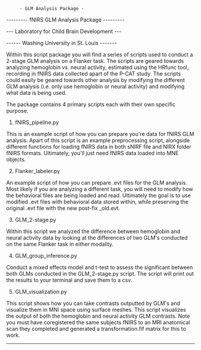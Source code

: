 
         - GLM Analysis Package -
--------- fNIRS GLM Analysis Package ---------

--- Laboratory for Child Brain Development ---

------ Washing University in St. Louis -------

Within this script package you will find a series of scripts used to conduct a 2-stage GLM analysis on a Flanker task. The scripts are geared towards analyzing hemoglobin vs. neural activity, estimated using the HRfunc tool, recording in fNIRS data collected apart of the P-CAT study. The scripts could easily be geared towards other analysis by modifying the different GLM analysis (i.e. only use hemoglobin or neural activity) and modifying what data is being used.

The package contains 4 primary scripts each with their own specific purpose.

1. fNIRS_pipeline.py

This is an example script of how you can prepare you're data for fNIRS GLM analysis. Apart of this script is an example preprocessing script, alongside different functions for loading fNIRS data in both sNIRF file and NIRX folder fNIRS formats. Ultimately, you'll just need fNIRS data loaded into MNE objects.

2. Flanker_labeler.py

An example script of how you can prepare .evt files for the GLM analysis. Most likely if you are analyzing a different task, you will need to modify how the behavioral files are being loaded and read. Ultimately the goal is to use modified .evt files with behavioral data stored within, while preserving the original .evt file with the new post-fix _old.evt.

3. GLM_2-stage.py

Within this script we analyzed the difference between hemoglobin and neural activity data by looking at the differences of two GLM's conducted on the same Flanker task in either modality.

4. GLM_group_inference.py

Conduct a mixed effects model and t-test to assess the significant between both GLMs conducted in the GLM_2-stage.py script. The script will print out the results to your terminal and save them to a csv.

5. GLM_visualization.py

This script shows how you can take contrasts outputted by GLM's and visualize them in MNI space using surface meshes. This script visualizes the output of both the hemoglobin and neural activity GLM contrasts. Note you must have coregistered the same subjects fNIRS to an MRI anatomical scan they completed and generated a transformation.fif matrix for this to work.


____________________________________________________________________________
